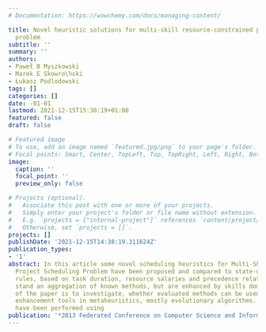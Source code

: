 ```yaml
---
# Documentation: https://wowchemy.com/docs/managing-content/

title: Novel heuristic solutions for multi-skill resource-constrained project scheduling
  problem
subtitle: ''
summary: ''
authors:
- Paweł B Myszkowski
- Marek E Skowro\ŉski
- Łukasz Podlodowski
tags: []
categories: []
date: -01-01
lastmod: 2021-12-15T15:38:19+01:00
featured: false
draft: false

# Featured image
# To use, add an image named `featured.jpg/png` to your page's folder.
# Focal points: Smart, Center, TopLeft, Top, TopRight, Left, Right, BottomLeft, Bottom, BottomRight.
image:
  caption: ''
  focal_point: ''
  preview_only: false

# Projects (optional).
#   Associate this post with one or more of your projects.
#   Simply enter your project's folder or file name without extension.
#   E.g. `projects = ["internal-project"]` references `content/project/deep-learning/index.md`.
#   Otherwise, set `projects = []`.
projects: []
publishDate: '2021-12-15T14:38:19.311624Z'
publication_types:
- '1'
abstract: In this article some novel scheduling heuristics for Multi-Skill Resource-Constrained
  Project Scheduling Problem have been proposed and compared to state-of-the-art priority
  rules, based on task duration, resource salaries and precedence relations. New heuristics
  stand an aggregation of known methods, but are enhanced by skills domain. The goal
  of the paper is to investigate, whether evaluated methods can be used as robustness
  enhancement tools in metaheuristics, mostly evolutionary algorithms. Experiments
  have been performed using
publication: '*2013 Federated Conference on Computer Science and Information Systems*'
---
```

